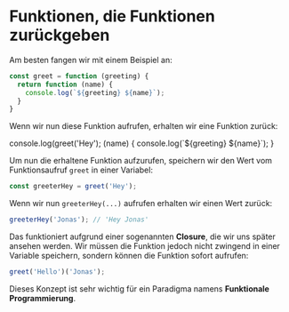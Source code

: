 # Funktionen, die Funktionen zurückgeben

Am besten fangen wir mit einem Beispiel an:

````Javascript
const greet = function (greeting) {
  return function (name) {
    console.log(`${greeting} ${name}`);
  }
}
````

Wenn wir nun diese Funktion aufrufen, erhalten wir eine Funktion zurück:


<tabs>
    <tab title="JavaScript">
        <code-block lang="javascript">
            console.log(greet('Hey');
        </code-block>
    </tab>
    <tab title="Output">
        <code-block lang="console">
            (name) {
                console.log(`${greeting} ${name}`);
            }
        </code-block>        
    </tab>
</tabs>

Um nun die erhaltene Funktion aufzurufen, speichern wir den Wert vom Funktionsaufruf `greet` in einer Variabel:

````Javascript
const greeterHey = greet('Hey');
````

Wenn wir nun `greeterHey(...)` aufrufen erhalten wir einen Wert zurück:

````Javascript
greeterHey('Jonas'); // 'Hey Jonas'
````

Das funktioniert aufgrund einer sogenannten **Closure**, die wir uns später ansehen werden. Wir müssen die Funktion jedoch nicht zwingend in einer 
Variable speichern, sondern können die Funktion sofort aufrufen:

````Javascript
greet('Hello')('Jonas');
````

Dieses Konzept ist sehr wichtig für ein Paradigma namens **Funktionale Programmierung**. 